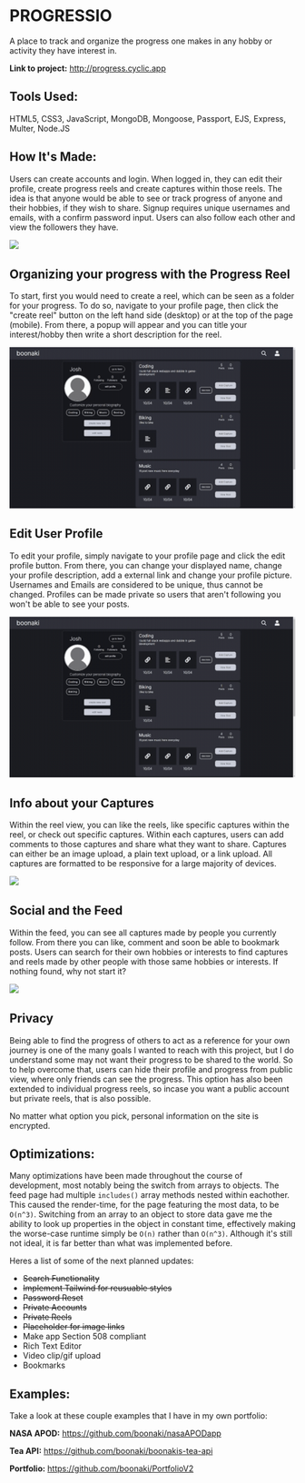 ﻿# PROGRESSIO
A place to track and organize the progress one makes in any hobby or activity they have interest in.

**Link to project:** http://progress.cyclic.app

<!-- ![alt tag](http://placecorgi.com/1200/650) -->

## Tools Used:
HTML5, CSS3, JavaScript, MongoDB, Mongoose, Passport, EJS, Express, Multer, Node.JS 

## How It's Made:

Users can create accounts and login. When logged in, they can edit their profile, create progress reels and create captures within those reels. The idea is that anyone would be able to see or track progress of anyone and their hobbies, if they wish to share. Signup requires unique usernames and emails, with a confirm password input. Users can also follow each other and view the followers they have.

<img src="imgs/pio1">

## Organizing your progress with the Progress Reel

To start, first you would need to create a reel, which can be seen as a folder for your progress. To do so, navigate to your profile page, then click the "create reel" button on the left hand side (desktop) or at the top of the page (mobile). From there, a popup will appear and you can title your interest/hobby then write a short description for the reel.

<img src="imgs/pio2">

## Edit User Profile

To edit your profile, simply navigate to your profile page and click the edit profile button. From there, you can change your displayed name, change your profile description, add a external link and change your profile picture. Usernames and Emails are considered to be unique, thus cannot be changed. Profiles can be made private so users that aren't following you won't be able to see your posts.

<img src="imgs/pio3">

## Info about your Captures

Within the reel view, you can like the reels, like specific captures within the reel, or check out specific captures. Within each captures, users can add comments to those captures and share what they want to share. Captures can either be an image upload, a plain text upload, or a link upload. All captures are formatted to be responsive for a large majority of devices.

<img src="imgs/pio4">

## Social and the Feed

Within the feed, you can see all captures made by people you currently follow. From there you can like, comment and soon be able to bookmark posts. Users can search for their own hobbies or interests to find captures and reels made by other people with those same hobbies or interests. If nothing found, why not start it?

<img src="imgs/pio5">

## Privacy

Being able to find the progress of others to act as a reference for your own journey is one of the many goals I wanted to reach with this project, but I do understand some may not want their progress to be shared to the world. So to help overcome that, users can hide their profile and progress from public view, where only friends can see the progress. This option has also been extended to individual progress reels, so incase you want a public account but private reels, that is also possible.

No matter what option you pick, personal information on the site is encrypted.

## Optimizations:

Many optimizations have been made throughout the course of development, most notably being the switch from arrays to objects. The feed page had multiple `includes()` array methods nested within eachother. This caused the render-time, for the page featuring the most data, to be `O(n^3)`. Switching from an array to an object to store data gave me the ability to look up properties in the object in constant time, effectively making the worse-case runtime simply be `O(n)` rather than `O(n^3)`. Although it's still not ideal, it is far better than what was implemented before.

Heres a list of some of the next planned updates:
- ~~Search Functionality~~
- ~~Implement Tailwind for reusuable styles~~
- ~~Password Reset~~
- ~~Private Accounts~~
- ~~Private Reels~~
- ~~Placeholder for image links~~
- Make app Section 508 compliant
- Rich Text Editor
- Video clip/gif upload
- Bookmarks

## Examples:
Take a look at these couple examples that I have in my own portfolio:

**NASA APOD:** https://github.com/boonaki/nasaAPODapp

**Tea API:** https://github.com/boonaki/boonakis-tea-api

**Portfolio:** https://github.com/boonaki/PortfolioV2

